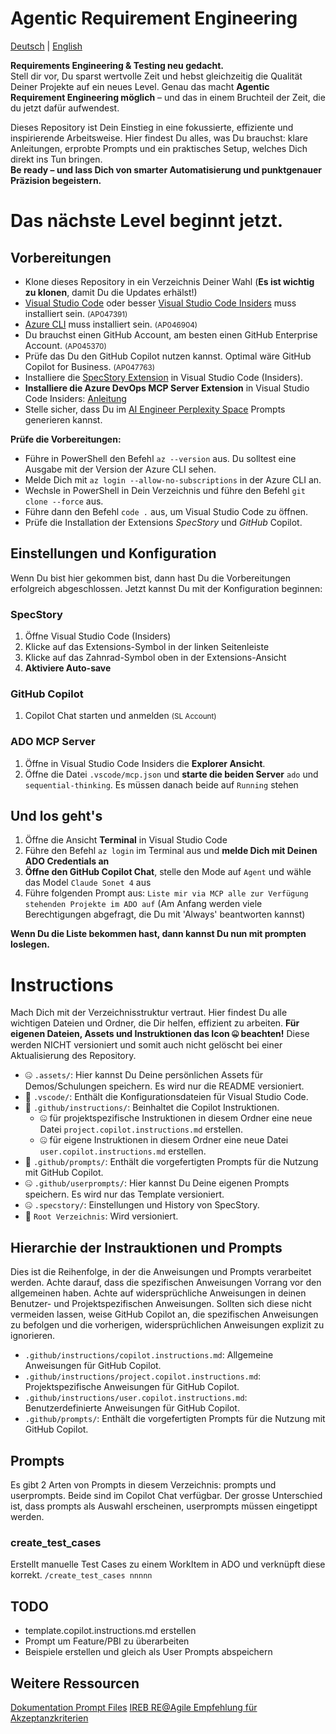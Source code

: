 # Agentic Requirement Engineering

[Deutsch](README.md) | [English](README.en.md)

**Requirements Engineering & Testing neu gedacht.**  
Stell dir vor, Du sparst wertvolle Zeit und hebst gleichzeitig die Qualität Deiner Projekte auf ein neues Level. Genau das macht **Agentic Requirement Engineering möglich** – und das in einem Bruchteil der Zeit, die du jetzt dafür aufwendest.

Dieses Repository ist Dein Einstieg in eine fokussierte, effiziente und inspirierende Arbeitsweise. Hier findest Du alles, was Du brauchst: klare Anleitungen, erprobte Prompts und ein praktisches Setup, welches Dich direkt ins Tun bringen.  
**Be ready – und lass Dich von smarter Automatisierung und punktgenauer Präzision begeistern.**  

# Das nächste Level beginnt jetzt.

## Vorbereitungen
- Klone dieses Repository in ein Verzeichnis Deiner Wahl (**Es ist wichtig zu klonen**, damit Du die Updates erhälst!) 
- [Visual Studio Code](https://code.visualstudio.com/) oder besser [Visual Studio Code Insiders](https://code.visualstudio.com/insiders/) muss installiert sein. <small>(AP047391)</small>
- [Azure CLI](https://learn.microsoft.com/en-us/cli/azure/install-azure-cli-windows) muss installiert sein. <small>(AP046904)</small>
- Du brauchst einen GitHub Account, am besten einen GitHub Enterprise Account. <small>(AP045370)</small>
- Prüfe das Du den GitHub Copilot nutzen kannst. Optimal wäre GitHub Copilot for Business. <small>(AP047763)</small>
- Installiere die [SpecStory Extension](https://marketplace.visualstudio.com/items?itemName=SpecStory.specstory-vscode) in Visual Studio Code (Insiders).
- **Installiere die Azure DevOps MCP Server Extension** in Visual Studio Code Insiders: [Anleitung](https://github.com/microsoft/azure-devops-mcp)
- Stelle sicher, dass Du im [AI Engineer Perplexity Space](https://www.perplexity.ai/spaces/the-ai-engineer-UslyhxrNTriahp77tvqP2g) Prompts generieren kannst.
 
**Prüfe die Vorbereitungen:**
 - Führe in PowerShell den Befehl `az --version` aus. Du solltest eine Ausgabe mit der Version der Azure CLI sehen.
 - Melde Dich mit `az login --allow-no-subscriptions` in der Azure CLI an. 
 - Wechsle in PowerShell in Dein Verzeichnis und führe den Befehl `git clone --force` aus.
 - Führe dann den Befehl `code .` aus, um Visual Studio Code zu öffnen.
 - Prüfe die Installation der Extensions *SpecStory* und *GitHub* Copilot.

## Einstellungen und Konfiguration
Wenn Du bist hier gekommen bist, dann hast Du die Vorbereitungen erfolgreich abgeschlossen. Jetzt kannst Du mit der Konfiguration beginnen:

### SpecStory
1. Öffne Visual Studio Code (Insiders)
2. Klicke auf das Extensions-Symbol in der linken Seitenleiste
3. Klicke auf das Zahnrad-Symbol oben in der Extensions-Ansicht
4. **Aktiviere Auto-save**

### GitHub Copilot
1. Copilot Chat starten und anmelden <small>(SL Account)</small>

### ADO MCP Server
1. Öffne in Visual Studio Code Insiders die **Explorer Ansicht**.
2. Öffne die Datei `.vscode/mcp.json` und **starte die beiden Server** `ado` und `sequential-thinking`. Es müssen danach beide auf `Running` stehen

## Und los geht's
1. Öffne die Ansicht **Terminal** in Visual Studio Code
2. Führe den Befehl `az login` im Terminal aus und **melde Dich mit Deinen ADO Credentials an**
3. **Öffne den GitHub Copilot Chat**, stelle den Mode auf `Agent` und wähle das Model `Claude Sonet 4` aus
4. Führe folgenden Prompt aus: `Liste mir via MCP alle zur Verfügung stehenden Projekte im ADO auf` (Am Anfang werden viele Berechtigungen abgefragt, die Du mit 'Always' beantworten kannst)

**Wenn Du die Liste bekommen hast, dann kannst Du nun mit prompten loslegen.**

# Instructions
Mach Dich mit der Verzeichnisstruktur vertraut. Hier findest Du alle wichtigen Dateien und Ordner, die Dir helfen, effizient zu arbeiten. **Für eigenen Dateien, Assets und Instruktionen das Icon 🤐 beachten!** Diese werden NICHT versioniert und somit auch nicht gelöscht bei einer Aktualisierung des Repository.

- 🤐 `.assets/`: Hier kannst Du Deine persönlichen Assets für Demos/Schulungen speichern. Es wird nur die README versioniert.
- 🔄️ `.vscode/`: Enthält die Konfigurationsdateien für Visual Studio Code.
- 🔄️ `.github/instructions/`: Beinhaltet die Copilot Instruktionen. 
  - 🤐 für projektspezifische Instruktionen in diesem Ordner eine neue Datei `project.copilot.instructions.md` erstellen.
  - 🤐 für eigene Instruktionen in diesem Ordner eine neue Datei `user.copilot.instructions.md` erstellen.
- 🔄️ `.github/prompts/`: Enthält die vorgefertigten Prompts für die Nutzung mit GitHub Copilot.
- 🤐 `.github/userprompts/`: Hier kannst Du Deine eigenen Prompts speichern. Es wird nur das Template versioniert.
- 🤐 `.specstory/`: Einstellungen und History von SpecStory.
- 🔄️ `Root Verzeichnis`: Wird versioniert.

## Hierarchie der Instrauktionen und Prompts
Dies ist die Reihenfolge, in der die Anweisungen und Prompts verarbeitet werden. Achte darauf, dass die spezifischen Anweisungen Vorrang vor den allgemeinen haben. Achte auf widersprüchliche Anweisungen in deinen Benutzer- und Projektspezifischen Anweisungen. Sollten sich diese nicht vermeiden lassen, weise GitHub Copilot an, die spezifischen Anweisungen zu befolgen und die vorherigen, widersprüchlichen Anweisungen explizit zu ignorieren.
- `.github/instructions/copilot.instructions.md`: Allgemeine Anweisungen für GitHub Copilot.
- `.github/instructions/project.copilot.instructions.md`: Projektspezifische Anweisungen für GitHub Copilot.
- `.github/instructions/user.copilot.instructions.md`: Benutzerdefinierte Anweisungen für GitHub Copilot.
- `.github/prompts/`: Enthält die vorgefertigten Prompts für die Nutzung mit GitHub Copilot.

## Prompts
Es gibt 2 Arten von Prompts in diesem Verzeichnis: prompts und userprompts. Beide sind im Copilot Chat verfügbar. Der grosse Unterschied ist, dass prompts als Auswahl erscheinen, userprompts müssen eingetippt werden.

### create_test_cases
Erstellt manuelle Test Cases zu einem WorkItem in ADO und verknüpft diese korrekt.
`/create_test_cases nnnnn`


## TODO
- template.copilot.instructions.md erstellen
- Prompt um Feature/PBI zu überarbeiten
- Beispiele erstellen und gleich als User Prompts abspeichern

## Weitere Ressourcen
[Dokumentation Prompt Files](https://code.visualstudio.com/docs/copilot/copilot-customization#_prompt-files-experimental)
[IREB RE@Agile Empfehlung für Akzeptanzkriterien](https://www.perplexity.ai/search/was-sind-mogliche-formate-fur-W482QZ6bRzWh_0MCBAKfdA#0)